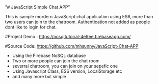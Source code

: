 "# JavaScript Simple Chat APP" 

This is sample mordern JavaScript chat application using ES6, more than two users can join to the chatroom.
Authentication not added as people dont like to login for chat.

#Project Demo : 
https://nosqltutorial-4e9ee.firebaseapp.com/

#Source Code: 
https://github.com/mhsunny/JavaScript-Chat-APP

- Using the Firebase NoSQL database
- Two or more people can join the chat room
- severral chatroom, you can join  on your sepefic one
- Using Javascript Class, ES6 version, LocalStorage etc
- and many more but simple 